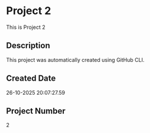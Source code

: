 # Project 2 
 
This is Project 2 
 
## Description 
This project was automatically created using GitHub CLI. 
 
## Created Date 
26-10-2025 20:07:27.59 
 
## Project Number 
2 
